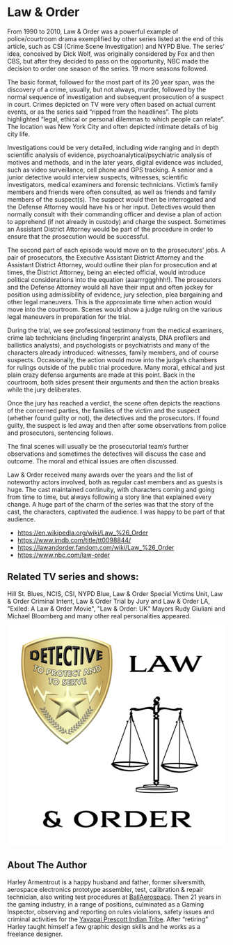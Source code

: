 # Law & Order

From 1990 to 2010, Law & Order was a powerful example of police/courtroom drama
exemplified by other series listed at the end of this article, such as CSI (Crime Scene
Investigation) and NYPD Blue. The series’ idea, conceived by Dick Wolf, was originally
considered by Fox and then CBS, but after they decided to pass on the opportunity, NBC made
the decision to order one season of the series. 19 more seasons followed.

The basic format, followed for the most part of its 20 year span, was the discovery of a crime,
usually, but not always, murder, followed by the normal sequence of investigation and
subsequent prosecution of a suspect in court. Crimes depicted on TV were very often based
on actual current events, or as the series said “ripped from the headlines”. The plots
highlighted “legal, ethical or personal dilemmas to which people can relate”. The location was
New York City and often depicted intimate details of big city life.

Investigations could be very detailed, including wide ranging and in depth scientific analysis of
evidence, psychoanalytical/psychiatric analysis of motives and methods, and in the later years,
digital evidence was included, such as video surveillance, cell phone and GPS tracking. A senior
and a junior detective would interview suspects, witnesses, scientific investigators, medical
examiners and forensic technicians. Victim’s family members and friends were often
consulted, as well as friends and family members of the suspect(s). The suspect would then be
interrogated and the Defense Attorney would have his or her input. Detectives would then
normally consult with their commanding officer and devise a plan of action to apprehend (if
not already in custody) and charge the suspect. Sometimes an Assistant District Attorney
would be part of the procedure in order to ensure that the prosecution would be successful.

The second part of each episode would move on to the prosecutors’ jobs. A pair of
prosecutors, the Executive Assistant District Attorney and the Assistant District Attorney,
would outline their plan for prosecution and at times, the District Attorney, being an elected
official, would introduce political considerations into the equation (aaarrrggghhh!). The
prosecutors and the Defense Attorney would all have their input and often jockey for position
using admissibility of evidence, jury selection, plea bargaining and other legal maneuvers.
This is the approximate time when action would move into the courtroom. Scenes would
show a judge ruling on the various legal maneuvers in preparation for the trial.

During the trial, we see professional testimony from the medical examiners, crime lab
technicians (including fingerprint analysts, DNA profilers and ballistics analysts), and
psychologists or psychiatrists and many of the characters already introduced: witnesses, family
members, and of course suspects. Occasionally, the action would move into the judge’s
chambers for rulings outside of the public trial procedure. Many moral, ethical and just plain
crazy defense arguments are made at this point. Back in the courtroom, both sides present
their arguments and then the action breaks while the jury deliberates.

Once the jury has reached a verdict, the scene often depicts the reactions of the concerned
parties, the families of the victim and the suspect (whether found guilty or not), the detectives
and the prosecutors. If found guilty, the suspect is led away and then after some observations
from police and prosecutors, sentencing follows.

The final scenes will usually be the prosecutorial team’s further observations and sometimes
the detectives will discuss the case and outcome. The moral and ethical issues are often
discussed.

Law & Order received many awards over the years and the list of noteworthy actors involved,
both as regular cast members and as guests is huge. The cast maintained continuity, with
characters coming and going from time to time, but always following a story line that
explained every change. A huge part of the charm of the series was that the story of the cast,
the characters, captivated the audience. I was happy to be part of that audience.

- https://en.wikipedia.org/wiki/Law_%26_Order
- https://www.imdb.com/title/tt0098844/
- https://lawandorder.fandom.com/wiki/Law_%26_Order
- https://www.nbc.com/law-order

## Related TV series and shows:

Hill St. Blues, NCIS, CSI, NYPD Blue, Law & Order Special Victims
Unit, Law & Order Criminal Intent, Law & Order Trial by Jury and Law & Order LA, "Exiled: A
Law & Order Movie", "Law & Order: UK"
Mayors Rudy Giuliani and Michael Bloomberg and many other real personalities appeared.

![Law and Order](_static/images/law-and-order/law-and-order.jpg)

## About The Author

Harley Armentrout is a happy husband and father, former silversmith, aerospace
electronics prototype assembler, test, calibration & repair technician, also
writing test procedures at [BallAerospace](https://www.ball.com/aerospace). Then
21 years in the gaming industry, in a range of positions, culminated as a Gaming
Inspector, observing and reporting on rules violations, safety issues and
criminal activities for the
[Yavapai Prescott Indian Tribe](https://buckyscasino.com/). After “retiring”
Harley taught himself a few graphic design skills and he works as a freelance
designer.
